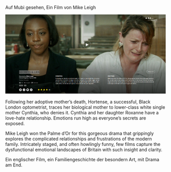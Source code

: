 Auf Mubi gesehen, Ein Film von Mike Leigh

![](../_bilder/20210603210248.png)

Following her adoptive mother’s death, Hortense, a successful, Black London optometrist, traces her biological mother to lower-class white single mother Cynthia, who denies it. Cynthia and her daughter Roxanne have a love-hate relationship. Emotions run high as everyone’s secrets are exposed.

Mike Leigh won the Palme d’Or for this gorgeous drama that grippingly explores the complicated relationships and frustrations of the modern family. Intricately staged, and often howlingly funny, few films capture the dysfunctional emotional landscapes of Britain with such insight and clarity.

Ein englischer Film, ein Familiengeschichte der besondern Art, mit Drama am End.

